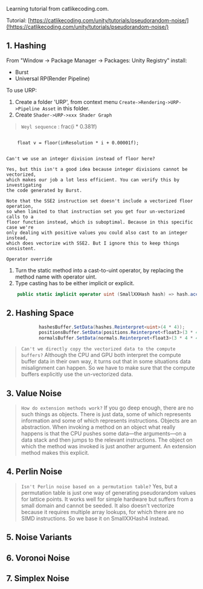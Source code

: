 Learning tutorial from catlikecoding.com.

Tutorial: [https://catlikecoding.com/unity/tutorials/pseudorandom-noise/](!https://catlikecoding.com/unity/tutorials/pseudorandom-noise/)

## 1. Hashing ##
From "Window -> Package Manager -> Packages: Unity Registry" install:
* Burst
* Universal RP(Render Pipeline) 

To use URP:
1. Create a folder 'URP', from context menu `Create->Rendering->URP->Pipeline Asset` in this folder.
2. Create `Shader->URP->xxx Shader Graph`

> `Weyl sequence` : frac(i * 0.381f)

```
    
    float v = floor(inResolution * i + 0.00001f);
    

Can't we use an integer division instead of floor here?

Yes, but this isn't a good idea because integer divisions cannot be vectorized, 
which makes our job a lot less efficient. You can verify this by investigating 
the code generated by Burst.

Note that the SSE2 instruction set doesn't include a vectorized floor operation,
so when limited to that instruction set you get four un-vectorized calls to a 
floor function instead, which is suboptimal. Because in this specific case we're 
only dealing with positive values you could also cast to an integer instead, 
which does vectorize with SSE2. But I ignore this to keep things consistent.
```

`Operator override`
1. Turn the static method into a cast-to-uint operator, by replacing the method name with operator uint.
2. Type casting has to be either implicit or explicit.
 
```C#
    public static implicit operator uint (SmallXXHash hash) => hash.accumulator;
```



## 2. Hashing Space ##

```C#
            hashesBuffer.SetData(hashes.Reinterpret<uint>(4 * 4));
            positionsBuffer.SetData(positions.Reinterpret<float3>(3 * 4 * 4));
            normalsBuffer.SetData(normals.Reinterpret<float3>(3 * 4 * 4));
```			
> `Can't we directly copy the vectorized data to the compute buffers?`
> Although the CPU and GPU both interpret the compute buffer data in their own way, it turns out that in some situations data misalignment can happen. So we have to make sure that the compute buffers explicitly use the un-vectorized data.

## 3. Value Noise ##

> `How do extension methods work?`
> If you go deep enough, there are no such things as objects. There is just data, some of which represents information and some of which represents instructions. Objects are an abstraction. When invoking a method on an object what really happens is that the CPU pushes some data—the arguments—on a data stack and then jumps to the relevant instructions. The object on which the method was invoked is just another argument. An extension method makes this explicit.

## 4. Perlin Noise ##

> `Isn't Perlin noise based on a permutation table?`
> Yes, but a permutation table is just one way of generating pseudorandom values for lattice points. It works well for simple hardware but suffers from a small domain and cannot be seeded. It also doesn't vectorize because it requires multiple array lookups, for which there are no SIMD instructions. So we base it on SmallXXHash4 instead.

## 5. Noise Variants ##

## 6. Voronoi Noise ##

## 7. Simplex Noise ##
